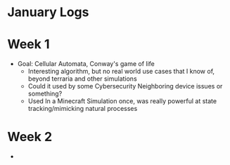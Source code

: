 # January Logs

# Week 1
 - Goal: Cellular Automata, Conway's game of life
     - Interesting algorithm, but no real world use cases that I know of, beyond terraria and other simulations
     - Could it used by some Cybersecurity Neighboring device issues or something?
     - Used In a Minecraft Simulation once, was really powerful at state tracking/mimicking natural processes

# Week 2
 - 